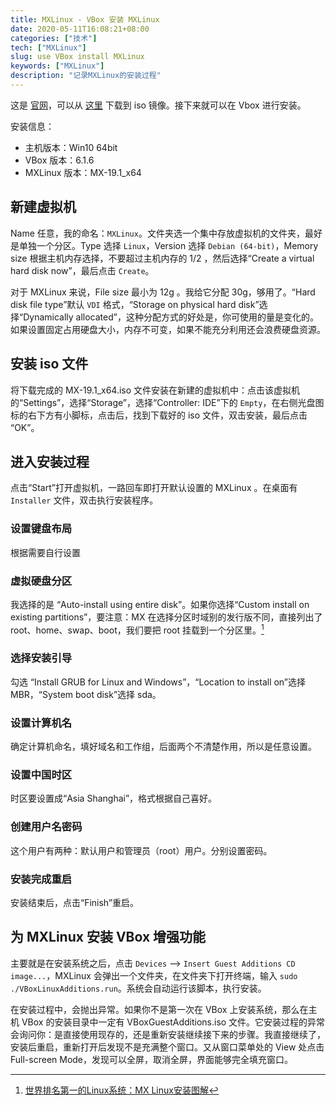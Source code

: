 ```yaml
---
title: MXLinux - VBox 安装 MXLinux
date: 2020-05-11T16:08:21+08:00
categories: ["技术"]
tech: ["MXLinux"]
slug: use VBox install MXLinux
keywords: ["MXLinux"]
description: "记录MXLinux的安装过程"
---
```


这是 [官网](https://mxlinux.org/)，可以从 [这里](https://mxlinux.org/wiki/system/iso-download-mirrors/) 下载到 iso 镜像。接下来就可以在 Vbox 进行安装。

安装信息：
- 主机版本：Win10 64bit
- VBox 版本：6.1.6
- MXLinux 版本：MX-19.1_x64

## 新建虚拟机

Name 任意，我的命名：`MXLinux`。文件夹选一个集中存放虚拟机的文件夹，最好是单独一个分区。Type 选择 `Linux`，Version 选择 `Debian (64-bit)`，Memory size 根据主机内存选择，不要超过主机内存的 1/2 ，然后选择“Create a virtual hard disk now”，最后点击 `Create`。

对于 MXLinux 来说，File size 最小为 12g 。我给它分配 30g，够用了。“Hard disk file type”默认 `VDI` 格式，“Storage on physical hard disk”选择“Dynamically allocated”，这种分配方式的好处是，你可使用的量是变化的。如果设置固定占用硬盘大小，内存不可变，如果不能充分利用还会浪费硬盘资源。

## 安装 iso 文件

将下载完成的 MX-19.1_x64.iso 文件安装在新建的虚拟机中：点击该虚拟机的“Settings”，选择“Storage”，选择“Controller: IDE”下的 `Empty`，在右侧光盘图标的右下方有小脚标，点击后，找到下载好的 iso 文件，双击安装，最后点击 “OK”。

## 进入安装过程

点击“Start”打开虚拟机，一路回车即打开默认设置的 MXLinux 。在桌面有 `Installer` 文件，双击执行安装程序。

### 设置键盘布局

根据需要自行设置

### 虚拟硬盘分区

我选择的是 “Auto-install using entire disk”。如果你选择“Custom install on existing partitions”，要注意：MX 在选择分区时域别的发行版不同，直接列出了 root、home、swap、boot，我们要把 root 挂载到一个分区里。[^1]

### 选择安装引导

勾选 “Install GRUB for Linux and Windows”，“Location to install on”选择 MBR，“System boot disk”选择 sda。

### 设置计算机名

确定计算机命名，填好域名和工作组，后面两个不清楚作用，所以是任意设置。

### 设置中国时区

时区要设置成“Asia Shanghai”，格式根据自己喜好。

### 创建用户名密码

这个用户有两种：默认用户和管理员（root）用户。分别设置密码。

### 安装完成重启

安装结束后，点击“Finish”重启。

## 为 MXLinux 安装 VBox 增强功能

主要就是在安装系统之后，点击 `Devices` --> `Insert Guest Additions CD image...`，MXLinux 会弹出一个文件夹，在文件夹下打开终端，输入 `sudo ./VBoxLinuxAdditions.run`。系统会自动运行该脚本，执行安装。

在安装过程中，会抛出异常。如果你不是第一次在 VBox 上安装系统，那么在主机 VBox 的安装目录中一定有 VBoxGuestAdditions.iso 文件。它安装过程的异常会询问你：是直接使用现存的，还是重新安装继续接下来的步骤。我直接继续了，安装后重启，重新打开后发现不是充满整个窗口。又从窗口菜单处的 View 处点击 Full-screen Mode，发现可以全屏，取消全屏，界面能够完全填充窗口。

[^1]: [世界排名第一的Linux系统：MX Linux安装图解](https://cloud.tencent.com/developer/news/472702)